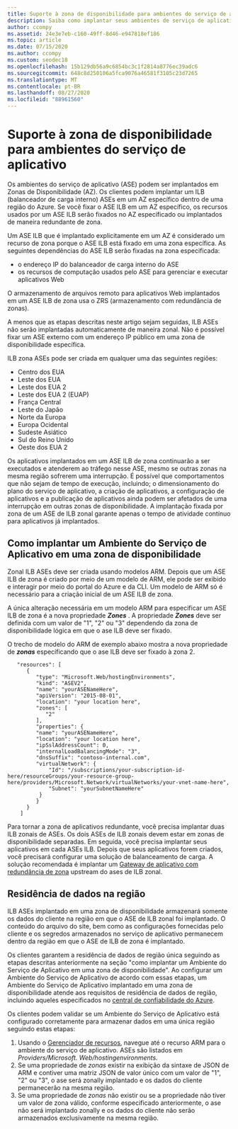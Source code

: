 ```yaml
---
title: Suporte à zona de disponibilidade para ambientes do serviço de aplicativo
description: Saiba como implantar seus ambientes de serviço de aplicativo para que seus aplicativos tenham redundância de zona.
author: ccompy
ms.assetid: 24e3e7eb-c160-49ff-8d46-e947818ef186
ms.topic: article
ms.date: 07/15/2020
ms.author: ccompy
ms.custom: seodec18
ms.openlocfilehash: 15b129db56a9c6854bc3c1f2814a8776ec39adc6
ms.sourcegitcommit: 648c8d250106a5fca9076a46581f3105c23d7265
ms.translationtype: MT
ms.contentlocale: pt-BR
ms.lasthandoff: 08/27/2020
ms.locfileid: "88961560"
---
```

# <a name="availability-zone-support-for-app-service-environments"></a>Suporte à zona de disponibilidade para ambientes do serviço de aplicativo

Os ambientes do serviço de aplicativo (ASE) podem ser implantados em Zonas de Disponibilidade (AZ).  Os clientes podem implantar um ILB (balanceador de carga interno) ASEs em um AZ específico dentro de uma região do Azure. Se você fixar o ASE ILB em um AZ específico, os recursos usados por um ASE ILB serão fixados no AZ especificado ou implantados de maneira redundante de zona.  

Um ASE ILB que é implantado explicitamente em um AZ é considerado um recurso de zona porque o ASE ILB está fixado em uma zona específica. As seguintes dependências do ASE ILB serão fixadas na zona especificada:

- o endereço IP do balanceador de carga interno do ASE
- os recursos de computação usados pelo ASE para gerenciar e executar aplicativos Web

O armazenamento de arquivos remoto para aplicativos Web implantados em um ASE ILB de zona usa o ZRS (armazenamento com redundância de zonas).

A menos que as etapas descritas neste artigo sejam seguidas, ILB ASEs não serão implantadas automaticamente de maneira zonal. Não é possível fixar um ASE externo com um endereço IP público em uma zona de disponibilidade específica. 

ILB zona ASEs pode ser criada em qualquer uma das seguintes regiões:

- Centro dos EUA
- Leste dos EUA
- Leste dos EUA 2
- Leste dos EUA 2 (EUAP)
- França Central 
- Leste do Japão
- Norte da Europa
- Europa Ocidental
- Sudeste Asiático
- Sul do Reino Unido
- Oeste dos EUA 2

Os aplicativos implantados em um ASE ILB de zona continuarão a ser executados e atenderem ao tráfego nesse ASE, mesmo se outras zonas na mesma região sofrerem uma interrupção.  É possível que comportamentos que não sejam de tempo de execução, incluindo; o dimensionamento do plano do serviço de aplicativo, a criação de aplicativos, a configuração de aplicativos e a publicação de aplicativos ainda podem ser afetados de uma interrupção em outras zonas de disponibilidade. A implantação fixada por zona de um ASE de ILB zonal garante apenas o tempo de atividade contínuo para aplicativos já implantados.

## <a name="how-to-deploy-an-app-service-environment-in-an-availability-zone"></a>Como implantar um Ambiente do Serviço de Aplicativo em uma zona de disponibilidade ##

Zonal ILB ASEs deve ser criada usando modelos ARM. Depois que um ASE ILB de zona é criado por meio de um modelo de ARM, ele pode ser exibido e interagir por meio do portal do Azure e da CLI.  Um modelo de ARM só é necessário para a criação inicial de um ASE ILB de zona.

A única alteração necessária em um modelo ARM para especificar um ASE ILB de zona é a nova propriedade ***Zones*** . A propriedade ***Zones*** deve ser definida com um valor de "1", "2" ou "3" dependendo da zona de disponibilidade lógica em que o ase ILB deve ser fixado.

O trecho de modelo do ARM de exemplo abaixo mostra a nova propriedade de ***zonas*** especificando que o ase ILB deve ser fixado à zona 2.

```
   "resources": [
      {
         "type": "Microsoft.Web/hostingEnvironments",
         "kind": "ASEV2",
         "name": "yourASENameHere",
         "apiVersion": "2015-08-01",
         "location": "your location here",
         "zones": [
            "2"
         ],
         "properties": {
         "name": "yourASENameHere",
         "location": "your location here",
         "ipSslAddressCount": 0,
         "internalLoadBalancingMode": "3",
         "dnsSuffix": "contoso-internal.com",
         "virtualNetwork": {
             "Id": "/subscriptions/your-subscription-id-here/resourceGroups/your-resource-group-here/providers/Microsoft.Network/virtualNetworks/your-vnet-name-here",
             "Subnet": "yourSubnetNameHere"
          }
         }
      }
    ]
```

Para tornar a zona de aplicativos redundante, você precisa implantar duas ILB zonais de ASEs. Os dois ASEs de ILB zonais devem estar em zonas de disponibilidade separadas. Em seguida, você precisa implantar seus aplicativos em cada ASEs ILB. Depois que seus aplicativos forem criados, você precisará configurar uma solução de balanceamento de carga. A solução recomendada é implantar um [Gateway de aplicativo com redundância de zona](../../application-gateway/application-gateway-autoscaling-zone-redundant.md) upstream do ases de ILB zonal. 

## <a name="in-region-data-residency"></a>Residência de dados na região ##

ILB ASEs implantado em uma zona de disponibilidade armazenará somente os dados do cliente na região em que o ASE de ILB zonal foi implantado. O conteúdo do arquivo do site, bem como as configurações fornecidas pelo cliente e os segredos armazenados no serviço de aplicativo permanecem dentro da região em que o ASE de ILB de zona é implantado.

Os clientes garantem a residência de dados de região única seguindo as etapas descritas anteriormente na seção "como implantar um Ambiente do Serviço de Aplicativo em uma zona de disponibilidade". Ao configurar um Ambiente do Serviço de Aplicativo de acordo com essas etapas, um Ambiente do Serviço de Aplicativo implantado em uma zona de disponibilidade atende aos requisitos de residência de dados de região, incluindo aqueles especificados no [central de confiabilidade do Azure](https://azuredatacentermap.azurewebsites.net/).

Os clientes podem validar se um Ambiente do Serviço de Aplicativo está configurado corretamente para armazenar dados em uma única região seguindo estas etapas: 

1. Usando o [Gerenciador de recursos](https://resources.azure.com), navegue até o recurso ARM para o ambiente do serviço de aplicativo.  ASEs são listados em *Providers/Microsoft. Web/hostingenvironments*.
2. Se uma propriedade de *zonas* existir na exibição da sintaxe de JSON de ARM e contiver uma matriz JSON de valor único com um valor de "1", "2" ou "3", o ase será zonally implantado e os dados do cliente permanecerão na mesma região.
2. Se uma propriedade de *zonas* não existir ou se a propriedade não tiver um valor de zona válido, conforme especificado anteriormente, o ase não será implantado zonally e os dados do cliente não serão armazenados exclusivamente na mesma região.